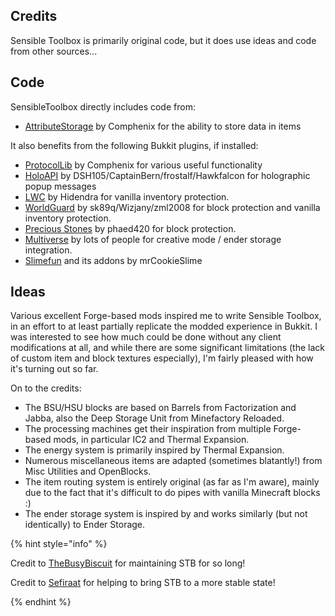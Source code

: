 ## Credits
Sensible Toolbox is primarily original code, but it does use ideas and code from other sources...

## Code
SensibleToolbox directly includes code from:
<ul><li><a href="https://github.com/aadnk/AttributeStorage" rel="nofollow">AttributeStorage</a> by Comphenix for the ability to store data in items
</li></ul>
<p>It also benefits from the following Bukkit plugins, if installed:</p>
<ul><li><a href="http://dev.bukkit.org/bukkit-plugins/protocollib/" rel="nofollow">ProtocolLib</a> by Comphenix for various useful functionality
</li><li><a href="http://dev.bukkit.org/bukkit-plugins/holoapi/" rel="nofollow">HoloAPI</a> by DSH105/CaptainBern/frostalf/Hawkfalcon for holographic popup messages
</li><li><a href="http://dev.bukkit.org/bukkit-plugins/lwc/" rel="nofollow">LWC</a> by Hidendra for vanilla inventory protection.
</li><li><a href="http://dev.bukkit.org/bukkit-plugins/worldguard" rel="nofollow">WorldGuard</a> by sk89q/Wizjany/zml2008 for block protection and vanilla inventory protection.
</li><li><a href="http://dev.bukkit.org/bukkit-plugins/preciousstones" rel="nofollow">Precious Stones</a> by phaed420 for block protection.
</li><li><a href="http://dev.bukkit.org/bukkit-plugins/multiverse-core" rel="nofollow">Multiverse</a> by lots of people for creative mode / ender storage integration.
</li><li><a href="https://github.com/Slimefun/Slimefun4#slimefun-4/" rel="nofollow">Slimefun</a> and its addons by mrCookieSlime
</li></ul>
<h2 id="title-3">Ideas</h2>
<p>Various excellent Forge-based mods inspired me to write Sensible Toolbox, in an effort to at least partially replicate the modded experience in Bukkit.  I was interested to see how much could be done without any client modifications at all, and while there are some significant limitations (the lack of custom item and block textures especially), I'm fairly pleased with how it's turning out so far.</p>
<p>On to the credits:</p>
<ul><li>The BSU/HSU blocks are based on Barrels from Factorization and Jabba, also the Deep Storage Unit from Minefactory Reloaded.
</li><li>The processing machines get their inspiration from multiple Forge-based mods, in particular IC2 and Thermal Expansion.
</li><li>The energy system is primarily inspired by Thermal Expansion.
</li><li>Numerous miscellaneous items are adapted (sometimes blatantly!) from Misc Utilities and OpenBlocks.
</li><li>The item routing system is entirely original (as far as I'm aware), mainly due to the fact that it's difficult to do pipes with vanilla Minecraft blocks <span>:)</span>
</li><li>The ender storage system is inspired by and works similarly (but not identically) to Ender Storage.</li></ul>

{% hint style="info" %}

Credit to [TheBusyBiscuit](https://github.com/TheBusyBiscuit) for maintaining STB for so long!

Credit to [Sefiraat](https://github.com/Sefiraat) for helping to bring STB to a more stable state!

{% endhint %}
